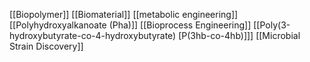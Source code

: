 [[Biopolymer]]
[[Biomaterial]]
[[metabolic engineering]]
[[Polyhydroxyalkanoate (Pha)]]
[[Bioprocess Engineering]]
[[Poly(3-hydroxybutyrate-co-4-hydroxybutyrate) [P(3hb-co-4hb)]]]
[[Microbial Strain Discovery]]
